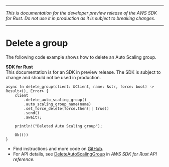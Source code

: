 --------

 *This is documentation for the developer preview release of the AWS SDK for Rust\. Do not use it in production as it is subject to breaking changes\.* 

--------

# Delete a group<a name="auto-scaling_DeleteAutoScalingGroup_rust_topic"></a>

The following code example shows how to delete an Auto Scaling group\.

**SDK for Rust**  
This documentation is for an SDK in preview release\. The SDK is subject to change and should not be used in production\.
  

```
async fn delete_group(client: &Client, name: &str, force: bool) -> Result<(), Error> {
    client
        .delete_auto_scaling_group()
        .auto_scaling_group_name(name)
        .set_force_delete(force.then(|| true))
        .send()
        .await?;

    println!("Deleted Auto Scaling group");

    Ok(())
}
```
+  Find instructions and more code on [GitHub](https://github.com/awsdocs/aws-doc-sdk-examples/tree/main/.rust_alpha/autoscaling#code-examples)\. 
+  For API details, see [DeleteAutoScalingGroup](https://awslabs.github.io/aws-sdk-rust/) in *AWS SDK for Rust API reference*\. 